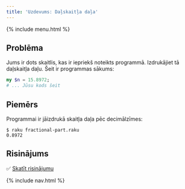 ```yaml
---
title: 'Uzdevums: Daļskaitļa daļa'
---
```


{% include menu.html %}

## Problēma

Jums ir dots skaitlis, kas ir iepriekš noteikts programmā. Izdrukājiet tā daļskaitļa daļu. Šeit ir programmas sākums:

```raku
my $n = 15.8972;
# ... Jūsu kods šeit
```

## Piemērs

Programmai ir jāizdrukā skaitļa daļa pēc decimālzīmes:

```console
$ raku fractional-part.raku
0.8972
```

## Risinājums

✅ [Skatīt risinājumu](solution)

{% include nav.html %}